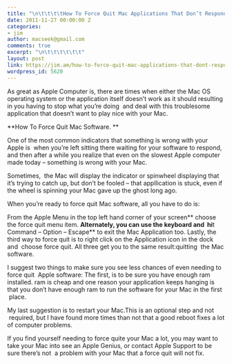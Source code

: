 ```yaml
---
title: "\n\t\t\t\tHow To Force Quit Mac Applications That Don’t Respond\t\t"
date: 2011-11-27 00:00:00 Z
categories:
- jim
author: macseek@gmail.com
comments: true
excerpt: "\n\t\t\t\t\t\t"
layout: post
link: https://jim.am/how-to-force-quit-mac-applications-that-dont-respond/
wordpress_id: 5620
---
```


As great as Apple Computer is, there are times when either the Mac OS operating system or the application itself doesn’t work as it should resulting in you having to stop what you’re doing  and deal with this troublesome application that doesn’t want to play nice with your Mac.




**How To Force Quit Mac Software. **




One of the most common indicators that something is wrong with your Apple is  when you’re left sitting there waiting for your software to respond, and then after a while you realize that even on the slowest Apple computer made today – something is wrong with your Mac.




Sometimes,  the Mac will display the indicator or spinwheel displaying that it’s trying to catch up, but don’t be fooled – that appllication is stuck, even if the wheel is spinning your Mac gave up the ghost long ago.




When you’re ready to force quit Mac software, all you have to do is:




From the Apple Menu in the top left hand corner of your screen** choose the force quit menu item. **Alternately, you can use the keyboard and  hi**t Command – Option – Escape** to exit the Mac Application too. Lastly, the third way to force quit is to right click on the Application icon in the dock and  choose force quit. All three get you to the same result:quitting  the Mac software.




I suggest two things to make sure you see less chances of even needing to force quit  Apple software: The first, is to be sure you have enough ram installed. ram is cheap and one reason your application keeps hanging is that you don’t have enough ram to run the software for your Mac in the first  place.




My last suggestion is to restart your Mac.This is an optional step and not  required, but I have found more times than not that a good reboot fixes a lot of computer problems.




If you find yourself needing to force quite your Mac a lot, you may want to take your Mac into see an Apple Genius, or contact Apple Support to be sure there’s not  a problem with your Mac that a force quit will not fix.




 


		
